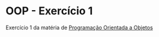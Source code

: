 # OOP - Exercício 1

Exercício 1 da matéria de [Programação Orientada a Objetos](https://github.com/ryguigas0/object-oriented-programming-espm)
